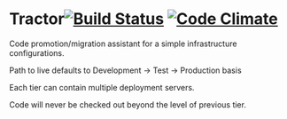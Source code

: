 Tractor[![Build Status](https://secure.travis-ci.org/UniversityOfDerby/tractor.png)](http://travis-ci.org/UniversityOfDerby/tractor) [![Code Climate](https://codeclimate.com/badge.png)](https://codeclimate.com/github/UniversityOfDerby/tractor)
=======

Code promotion/migration assistant for a simple infrastructure configurations.

Path to live defaults to Development -> Test -> Production basis

Each tier can contain multiple deployment servers.

Code will never be checked out beyond the level of previous tier.
